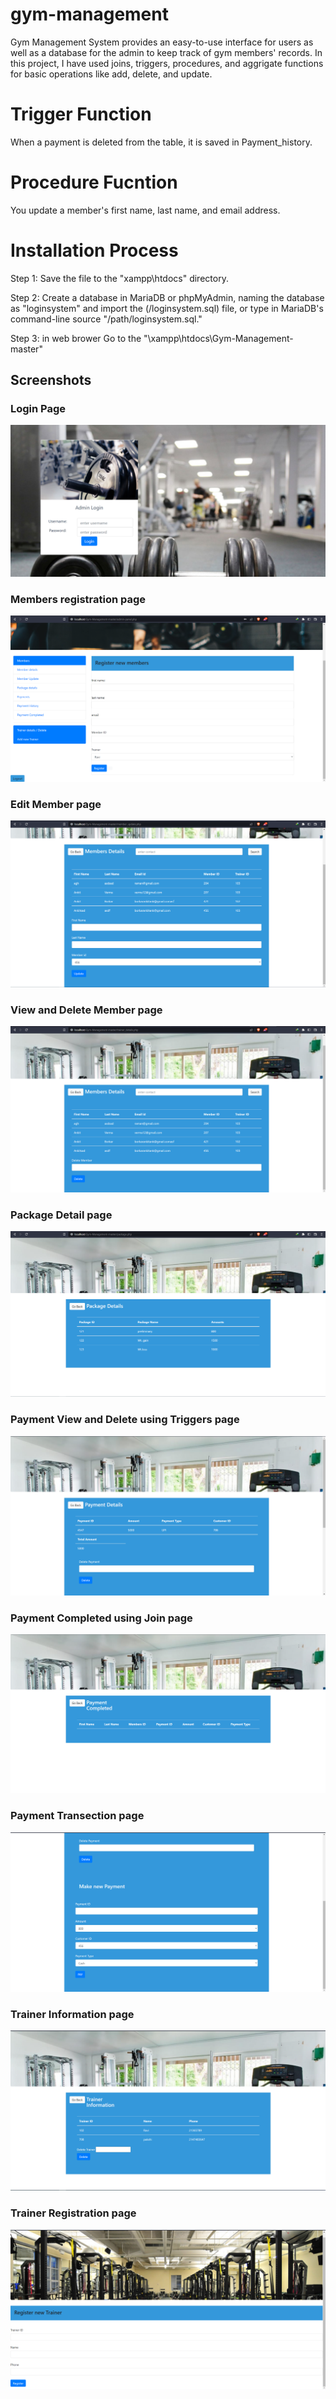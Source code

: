 # gym-management
Gym Management System provides an easy-to-use interface for users as well as a database for the admin to keep track of gym members' records.
In this project, I have used joins, triggers, procedures, and aggrigate functions for basic operations like add, delete, and update.

# Trigger Function
When a payment is deleted from the table, it is saved in Payment_history.

# Procedure Fucntion
You update a member's first name, last name, and email address.

# Installation Process
Step 1: Save the file to the "xampp\htdocs" directory.


Step 2: Create a database in MariaDB or phpMyAdmin, naming the database as "loginsystem" and import the (/loginsystem.sql) file, or type in MariaDB's command-line source "/path/loginsystem.sql."

Step 3: in web brower Go to the "\xampp\htdocs\Gym-Management-master"

## Screenshots
### Login Page
![login page](/images/login.png)
### Members registration page
![Members registration page](/images/login1.png)
### Edit Member page
![Members registration page](/images/Member_details_2.png)
### View and Delete Member page
![Members registration page](/images/Member_details.png)
### Package Detail page
![Members registration page](/images/Package_details.png)
### Payment View and Delete using Triggers page
![Members registration page](/images/Payment_details.png)
### Payment Completed using Join page
![Members registration page](/images/Payment_done.png)
### Payment Transection page
![Members registration page](/images/Screenshot_1.png)
### Trainer Information page
![Members registration page](/images/Trainer_information.png)
### Trainer Registration page
![Members registration page](/images/Trainer_resgiter.png)
